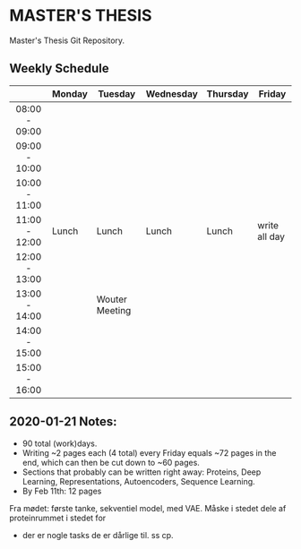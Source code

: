 # MASTER'S THESIS
Master's Thesis Git Repository.


## Weekly Schedule

|               | Monday | Tuesday        | Wednesday | Thursday | Friday        |
|:-------------:|--------|----------------|-----------|----------|---------------|
| 08:00 - 09:00 |        |                |           |          |               |
| 09:00 - 10:00 |        |                |           |          |               |
| 10:00 - 11:00 |        |                |           |          |               |
| 11:00 - 12:00 | Lunch  | Lunch          | Lunch     | Lunch    | write all day |
| 12:00 - 13:00 |        |                |           |          |               |
| 13:00 - 14:00 |        | Wouter Meeting |           |          |               |
| 14:00 - 15:00 |        |                |           |          |               |
| 15:00 - 16:00 |        |                |           |          |               |

## 2020-01-21 Notes:
- 90 total (work)days.
- Writing ~2 pages each (4 total) every Friday equals ~72 pages in the end, which can then be cut down to ~60 pages.
- Sections that probably can be written right away: Proteins, Deep Learning, Representations, Autoencoders, Sequence Learning.
- By Feb 11th: 12 pages

Fra mødet: første tanke, sekventiel model, med VAE. Måske i stedet dele af proteinrummet i stedet for 
- der er nogle tasks de er dårlige til. ss cp.
